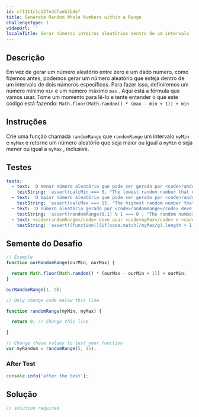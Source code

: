 ```yaml
---
id: cf1111c1c12feddfaeb2bdef
title: Generate Random Whole Numbers within a Range
challengeType: 1
videoUrl: ''
localeTitle: Gerar números inteiros aleatórios dentro de um intervalo
---
```


## Descrição
<section id="description"> Em vez de gerar um número aleatório entre zero e um dado número, como fizemos antes, podemos gerar um número aleatório que esteja dentro de um intervalo de dois números específicos. Para fazer isso, definiremos um número mínimo <code>min</code> e um número máximo <code>max</code> . Aqui está a fórmula que vamos usar. Tome um momento para lê-lo e tente entender o que este código está fazendo: <code>Math.floor(Math.random() * (max - min + 1)) + min</code> </section>

## Instruções
<section id="instructions"> Crie uma função chamada <code>randomRange</code> que <code>randomRange</code> um intervalo <code>myMin</code> e <code>myMax</code> e retorne um número aleatório que seja maior ou igual a <code>myMin</code> e seja menor ou igual a <code>myMax</code> , inclusive. </section>

## Testes
<section id='tests'>

```yml
tests:
  - text: 'O menor número aleatório que pode ser gerado por <code>randomRange</code> deve ser igual ao seu número mínimo, <code>myMin</code> .'
    testString: 'assert(calcMin === 5, "The lowest random number that can be generated by <code>randomRange</code> should be equal to your minimum number, <code>myMin</code>.");'
  - text: 'O maior número aleatório que pode ser gerado por <code>randomRange</code> deve ser igual ao seu número máximo, <code>myMax</code> .'
    testString: 'assert(calcMax === 15, "The highest random number that can be generated by <code>randomRange</code> should be equal to your maximum number, <code>myMax</code>.");'
  - text: 'O número aleatório gerado por <code>randomRange</code> deve ser um inteiro, não um decimal.'
    testString: 'assert(randomRange(0,1) % 1 === 0 , "The random number generated by <code>randomRange</code> should be an integer, not a decimal.");'
  - text: <code>randomRange</code> deve usar <code>myMax</code> e <code>myMin</code> e retornar um número aleatório no seu intervalo.
    testString: 'assert((function(){if(code.match(/myMax/g).length > 1 && code.match(/myMin/g).length > 2 && code.match(/Math.floor/g) && code.match(/Math.random/g)){return true;}else{return false;}})(), "<code>randomRange</code> should use both <code>myMax</code> and <code>myMin</code>, and return a random number in your range.");'

```

</section>

## Semente do Desafio
<section id='challengeSeed'>

<div id='js-seed'>

```js
// Example
function ourRandomRange(ourMin, ourMax) {

  return Math.floor(Math.random() * (ourMax - ourMin + 1)) + ourMin;
}

ourRandomRange(1, 9);

// Only change code below this line.

function randomRange(myMin, myMax) {

  return 0; // Change this line

}

// Change these values to test your function
var myRandom = randomRange(5, 15);

```

</div>


### After Test
<div id='js-teardown'>

```js
console.info('after the test');
```

</div>

</section>

## Solução
<section id='solution'>

```js
// solution required
```
</section>
